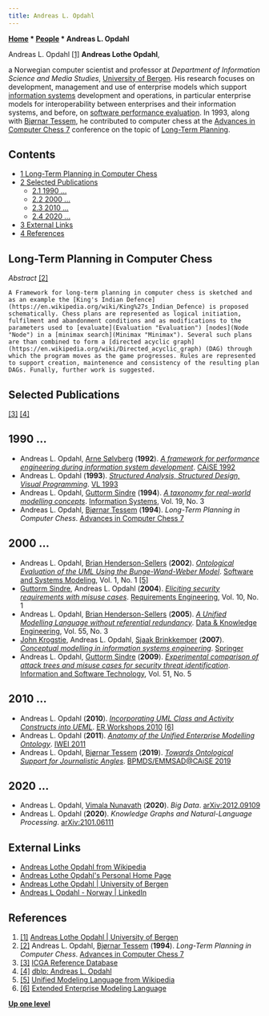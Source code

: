 ```yaml
---
title: Andreas L. Opdahl
---
```

**[Home](Home "Home") * [People](People "People") * Andreas L. Opdahl**

[](https://www.uib.no/en/persons/Andreas.Opdahl) Andreas L. Opdahl <a id="cite-note-1" href="#cite-ref-1">[1]</a>
**Andreas Lothe Opdahl**,

a Norwegian computer scientist and professor at *Department of Information Science and Media Studies*, [University of Bergen](https://en.wikipedia.org/wiki/University_of_Bergen).
His research focuses on development, management and use of enterprise models which support [information systems](https://en.wikipedia.org/wiki/Information_systems) development and operations,
in particular enterprise models for interoperability between enterprises and their information systems, and before, on [software performance evaluation](https://en.wikipedia.org/wiki/Software_performance_testing).
In 1993, along with [Bjørnar Tessem](Bj%C3%B8rnar_Tessem "Bjørnar Tessem"), he contributed to computer chess at the [Advances in Computer Chess 7](Advances_in_Computer_Chess_7 "Advances in Computer Chess 7") conference on the topic of [Long-Term Planning](Planning "Planning").

## Contents

- [1 Long-Term Planning in Computer Chess](#long-term-planning-in-computer-chess)
- [2 Selected Publications](#selected-publications)
  - [2.1 1990 ...](#1990-...)
  - [2.2 2000 ...](#2000-...)
  - [2.3 2010 ...](#2010-...)
  - [2.4 2020 ...](#2020-...)
- [3 External Links](#external-links)
- [4 References](#references)

## Long-Term Planning in Computer Chess

*Abstract* <a id="cite-note-2" href="#cite-ref-2">[2]</a>

```
A Framework for long-term planning in computer chess is sketched and as an example the [King's Indian Defence](https://en.wikipedia.org/wiki/King%27s_Indian_Defence) is proposed schematically. Chess plans are represented as logical initiation, fulfilment and abandonment conditions and as modifications to the parameters used to [evaluate](Evaluation "Evaluation") [nodes](Node "Node") in a [minimax search](Minimax "Minimax"). Several such plans are than combined to form a [directed acyclic graph](https://en.wikipedia.org/wiki/Directed_acyclic_graph) (DAG) through which the program moves as the game progresses. Rules are represented to support creation, maintenence and consistency of the resulting plan DAGs. Funally, further work is suggested.

```

## Selected Publications

<a id="cite-note-3" href="#cite-ref-3">[3]</a> <a id="cite-note-4" href="#cite-ref-4">[4]</a>

## 1990 ...

- Andreas L. Opdahl, [Arne Sølvberg](https://en.wikipedia.org/wiki/Arne_S%C3%B8lvberg) (**1992**). *[A framework for performance engineering during information system development](https://link.springer.com/chapter/10.1007/BFb0035126)*. [CAiSE 1992](https://dblp.uni-trier.de/db/conf/caise/caise92.html#OpdahlS92)
- Andreas L. Opdahl (**1993**). *[Structured Analysis, Structured Design, Visual Programming](https://ieeexplore.ieee.org/document/269614)*. [VL 1993](https://dblp.uni-trier.de/db/conf/vl/vl1993.html#Opdahl93)
- Andreas L. Opdahl, [Guttorm Sindre](https://scholar.google.no/citations?user=mlcWCCkAAAAJ&hl=en) (**1994**). *[A taxonomy for real-world modelling concepts](https://www.sciencedirect.com/science/article/abs/pii/0306437994900434)*. [Information Systems](<https://en.wikipedia.org/wiki/Information_Systems_(journal)>), Vol. 19, No. 3
- Andreas L. Opdahl, [Bjørnar Tessem](Bj%C3%B8rnar_Tessem "Bjørnar Tessem") (**1994**). *Long-Term Planning in Computer Chess*. [Advances in Computer Chess 7](Advances_in_Computer_Chess_7 "Advances in Computer Chess 7")

## 2000 ...

- Andreas L. Opdahl, [Brian Henderson-Sellers](https://en.wikipedia.org/wiki/Brian_Henderson-Sellers) (**2002**). *[Ontological Evaluation of the UML Using the Bunge-Wand-Weber Model](https://link.springer.com/article/10.1007/s10270-002-0003-9)*. [Software and Systems Modeling](https://en.wikipedia.org/wiki/Software_and_Systems_Modeling), Vol. 1, No. 1 <a id="cite-note-5" href="#cite-ref-5">[5]</a>
- [Guttorm Sindre](https://scholar.google.no/citations?user=mlcWCCkAAAAJ&hl=en), Andreas L. Opdahl (**2004**). *[Eliciting security requirements with misuse cases](https://link.springer.com/article/10.1007/s00766-004-0194-4)*. [Requirements Engineering](https://www.springer.com/journal/766), Vol. 10, No. 1
- Andreas L. Opdahl, [Brian Henderson-Sellers](https://en.wikipedia.org/wiki/Brian_Henderson-Sellers) (**2005**). *[A Unified Modelling Language without referential redundancy](https://www.sciencedirect.com/science/article/abs/pii/S0169023X04002320)*. [Data & Knowledge Engineering](https://en.wikipedia.org/wiki/Data_%26_Knowledge_Engineering), Vol. 55, No. 3
- [John Krogstie](https://en.wikipedia.org/wiki/John_Krogstie), Andreas L. Opdahl, [Sjaak Brinkkemper](https://en.wikipedia.org/wiki/Sjaak_Brinkkemper) (**2007**). *[Conceptual modelling in information systems engineering](https://www.springer.com/gp/book/9783540726760)*. [Springer](https://en.wikipedia.org/wiki/Springer_Science%2BBusiness_Media)
- Andreas L. Opdahl, [Guttorm Sindre](https://scholar.google.no/citations?user=mlcWCCkAAAAJ&hl=en) (**2009**). *[Experimental comparison of attack trees and misuse cases for security threat identification](https://www.sciencedirect.com/science/article/abs/pii/S0950584908000773)*. [Information and Software Technology](https://en.wikipedia.org/wiki/Information_and_Software_Technology), Vol. 51, No. 5

## 2010 ...

- Andreas L. Opdahl (**2010**). *[Incorporating UML Class and Activity Constructs into UEML](https://link.springer.com/chapter/10.1007%2F978-3-642-16385-2_31)*. [ER Workshops 2010](https://dblp.uni-trier.de/db/conf/er/erw2010.html#Opdahl10) <a id="cite-note-6" href="#cite-ref-6">[6]</a>
- Andreas L. Opdahl (**2011**). *[Anatomy of the Unified Enterprise Modelling Ontology](https://link.springer.com/chapter/10.1007/978-3-642-19680-5_14)*. [IWEI 2011](https://dblp.uni-trier.de/db/conf/ifip5-8/iwei2011.html#Opdahl11)
- Andreas L. Opdahl, [Bjørnar Tessem](Bj%C3%B8rnar_Tessem "Bjørnar Tessem") (**2019**). *[Towards Ontological Support for Journalistic Angles](https://link.springer.com/chapter/10.1007/978-3-030-20618-5_19)*. [BPMDS/EMMSAD@CAiSE 2019](https://dblp.uni-trier.de/db/conf/caise/bpmds2019.html#OpdahlT19)

## 2020 ...

- Andreas L. Opdahl, [Vimala Nunavath](https://scholar.google.com/citations?user=ZxQbRg8AAAAJ&hl=en) (**2020**). *Big Data*. [arXiv:2012.09109](https://arxiv.org/abs/2012.09109)
- Andreas L. Opdahl (**2020**). *Knowledge Graphs and Natural-Language Processing*. [arXiv:2101.06111](https://arxiv.org/abs/2101.06111)

## External Links

- [Andreas Lothe Opdahl from Wikipedia](https://en.wikipedia.org/wiki/Andreas_Lothe_Opdahl)
- [Andreas Lothe Opdahl's Personal Home Page](https://folk.uib.no/sinoa/)
- [Andreas Lothe Opdahl | University of Bergen](https://www.uib.no/en/persons/Andreas.Opdahl)
- [Andreas L Opdahl - Norway | LinkedIn](https://www.linkedin.com/in/andreas-l-opdahl-3780371/?originalSubdomain=no)

## References

1. <a id="cite-ref-1" href="#cite-note-1">[1]</a> [Andreas Lothe Opdahl | University of Bergen](https://www.uib.no/en/persons/Andreas.Opdahl)
1. <a id="cite-ref-2" href="#cite-note-2">[2]</a> Andreas L. Opdahl, [Bjørnar Tessem](Bj%C3%B8rnar_Tessem "Bjørnar Tessem") (**1994**). *Long-Term Planning in Computer Chess*. [Advances in Computer Chess 7](Advances_in_Computer_Chess_7 "Advances in Computer Chess 7")
1. <a id="cite-ref-3" href="#cite-note-3">[3]</a> [ICGA Reference Database](ICGA_Journal#RefDB "ICGA Journal")
1. <a id="cite-ref-4" href="#cite-note-4">[4]</a> [dblp: Andreas L. Opdahl](https://dblp.uni-trier.de/pid/12/256.html)
1. <a id="cite-ref-5" href="#cite-note-5">[5]</a> [Unified Modeling Language from Wikipedia](https://en.wikipedia.org/wiki/Unified_Modeling_Language)
1. <a id="cite-ref-6" href="#cite-note-6">[6]</a> [Extended Enterprise Modeling Language](https://en.wikipedia.org/wiki/Extended_Enterprise_Modeling_Language)

**[Up one level](People "People")**


